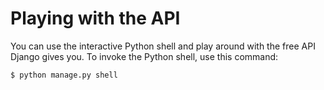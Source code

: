 # Playing with the API
You can use the interactive Python shell and play around with the free API Django gives you. To invoke the Python shell, use this command:
```
$ python manage.py shell
```
